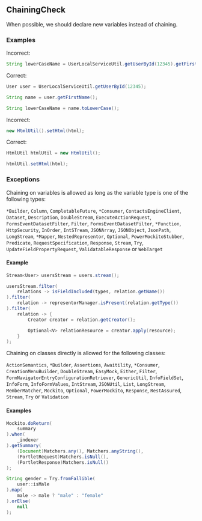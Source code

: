 ## ChainingCheck

When possible, we should declare new variables instead of chaining.

### Examples

Incorrect:

```java
String lowerCaseName = UserLocalServiceUtil.getUserById(12345).getFirstName().toLowerCase();
```

Correct:

```java
User user = UserLocalServiceUtil.getUserById(12345);

String name = user.getFirstName();

String lowerCaseName = name.toLowerCase();
```

Incorrect:

```java
new HtmlUtil().setHtml(html);

```

Correct:

```java
HtmlUtil htmlUtil = new HtmlUtil();

htmlUtil.setHtml(html);
```

### Exceptions

Chaining on variables is allowed as long as the variable type is one of the
following types:

`*Builder`, `Column`, `CompletableFuture`, `*Consumer`, `ContactsEngineClient`,
`Dataset`, `Description`, `DoubleStream`, `ExecuteActionRequest`,
`FormsEventDatasetFilter`, `Filter`, `FormsEventDatasetFilter`, `*Function`,
`HttpSecurity`, `InOrder`, `IntSTream`, `JSONArray`, `JSONObject`, `JsonPath`,
`LongStream`, `*Mapper`, `NestedRepresentor`, `Optional`, `PowerMockitoStubber`,
`Predicate`, `RequestSpecification`, `Response`, `Stream`, `Try`,
`UpdateFieldPropertyRequest`, `ValidatableResponse` or `WebTarget`

#### Example

```java
Stream<User> usersStream = users.stream();

usersStream.filter(
    relations -> isFieldIncluded(types, relation.getName())
).filter(
    relation -> representorManager.isPresent(relation.getType())
).filter(
    relation -> {
        Creator creator = relation.getCreator();

        Optional<V> relationResource = creator.apply(resource);
    }
);
```

Chaining on classes directly is allowed for the following classes:

`ActionSemantics`, `*Builder`, `Assertions`, `Awaitility`, `*Consumer`,
`CreationMenuBuilder`, `DoubleStream`, `EasyMock`, `Either`, `Filter`,
`FormNavigatorEntryConfigurationRetriever`, `GenericUtil`, `InfoFieldSet`,
`InfoForm`, `InfoFormValues`, `IntStream`, `JSONUtil`, `List`, `LongStream`,
`MemberMatcher`, `Mockito`, `Optional`, `PowerMockito`, `Response`,
`RestAssured`, `Stream`, `Try` or `Validation`

#### Examples

```java
Mockito.doReturn(
    summary
).when(
    _indexer
).getSummary(
    (Document)Matchers.any(), Matchers.anyString(),
    (PortletRequest)Matchers.isNull(),
    (PortletResponse)Matchers.isNull()
);
```

```java
String gender = Try.fromFallible(
    user::isMale
).map(
    male -> male ? "male" : "female"
).orElse(
    null
);
```